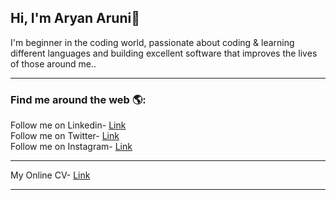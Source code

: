 ## Hi, I'm Aryan Aruni👋
I'm beginner in the coding world, passionate about coding & learning different languages and building excellent software that improves the lives of those around me..<br>

<hr>

<h3> Find me around the web 🌎:</h3>
  Follow me on Linkedin- <a href="https://www.linkedin.com/in/aryanaruni/" target="_blank">Link</a><br>
  Follow me on Twitter- <a href ="https://twitter.com/aryanaruni" target="_blank">Link</a><br>
  Follow me on Instagram- <a href ="https://www.instagram.com/lord_._aryan/" target="_blank">Link</a><br>
<hr>
My Online CV- <a href ="https://aryanaruni.github.io/resume/index.html" target="_blank">Link</a><br>
<hr>


<!-- [![Aryan's GitHub Stats](https://github-readme-stats.vercel.app/api?username=aviaryanaruni&hide=issues&count_private=true&show_icons=true&theme=calm)](https://github.com/aviaryanaruni/github-readme-stats) -->



<!--
**aviaryanaruni/aviaryanaruni** is a ✨ _special_ ✨ repository because its `README.md` (this file) appears on your GitHub profile.

Here are some ideas to get you started:

- 🔭 I’m currently working on ...
- 🌱 I’m currently learning ...
- 👯 I’m looking to collaborate on ...
- 🤔 I’m looking for help with ...
- 💬 Ask me about ...
- 📫 How to reach me: ...
- 😄 Pronouns: ...
- ⚡ Fun fact: ...
-->
